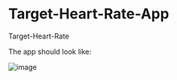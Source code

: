 # Target-Heart-Rate-App
Target-Heart-Rate

The app should look like:

![image](https://user-images.githubusercontent.com/94738149/233866390-67215671-c2b4-401c-b992-552101479d3f.png)

